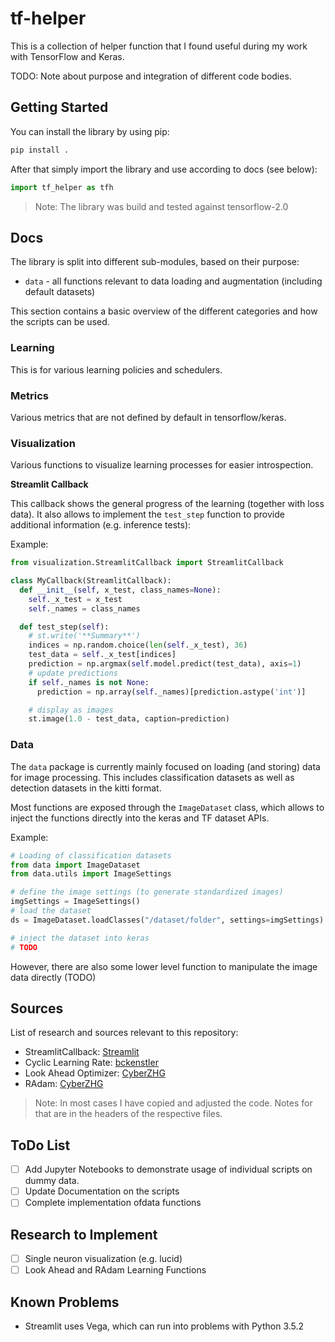 # tf-helper

This is a collection of helper function that I found useful during my work with TensorFlow and Keras.

TODO: Note about purpose and integration of different code bodies.

## Getting Started

You can install the library by using pip:

```bash
pip install .
```

After that simply import the library and use according to docs (see below):

```python
import tf_helper as tfh
```

> Note: The library was build and tested against tensorflow-2.0

## Docs

The library is split into different sub-modules, based on their purpose:

* `data` - all functions relevant to data loading and augmentation (including default datasets)

This section contains a basic overview of the different categories and how the scripts can be used.

### Learning

This is for various learning policies and schedulers.

### Metrics

Various metrics that are not defined by default in tensorflow/keras.

### Visualization

Various functions to visualize learning processes for easier introspection.

**Streamlit Callback**

This callback shows the general progress of the learning (together with loss data). It also allows to implement the `test_step` function to provide
additional information (e.g. inference tests):

Example:
```python
from visualization.StreamlitCallback import StreamlitCallback

class MyCallback(StreamlitCallback):
  def __init__(self, x_test, class_names=None):
    self._x_test = x_test
    self._names = class_names

  def test_step(self):
    # st.write('**Summary**')
    indices = np.random.choice(len(self._x_test), 36)
    test_data = self._x_test[indices]
    prediction = np.argmax(self.model.predict(test_data), axis=1)
    # update predictions
    if self._names is not None:
      prediction = np.array(self._names)[prediction.astype('int')]

    # display as images
    st.image(1.0 - test_data, caption=prediction)
```

### Data

The `data` package is currently mainly focused on loading (and storing) data for image processing. This includes classification datasets as well as detection datasets in the kitti format.

Most functions are exposed through the `ImageDataset` class, which allows to inject the functions directly into the keras and TF dataset APIs.

Example:
```python
# Loading of classification datasets
from data import ImageDataset
from data.utils import ImageSettings

# define the image settings (to generate standardized images)
imgSettings = ImageSettings()
# load the dataset
ds = ImageDataset.loadClasses("/dataset/folder", settings=imgSettings)

# inject the dataset into keras
# TODO
```

However, there are also some lower level function to manipulate the image data directly (TODO)

## Sources

List of research and sources relevant to this repository:

* StreamlitCallback: [Streamlit](https://github.com/streamlit/streamlit/tree/develop/examples)
* Cyclic Learning Rate: [bckenstler](https://github.com/bckenstler/CLR/blob/master/clr_callback.py)
* Look Ahead Optimizer: [CyberZHG](https://github.com/CyberZHG/keras-lookahead)
* RAdam: [CyberZHG](https://github.com/CyberZHG/keras-radam)

> Note: In most cases I have copied and adjusted the code. Notes for that are in the headers of the respective files.

## ToDo List

* [ ] Add Jupyter Notebooks to demonstrate usage of individual scripts on dummy data.
* [ ] Update Documentation on the scripts
* [ ] Complete implementation ofdata functions

## Research to Implement

* [ ] Single neuron visualization (e.g. lucid)
* [ ] Look Ahead and RAdam Learning Functions

## Known Problems

* Streamlit uses Vega, which can run into problems with Python 3.5.2
